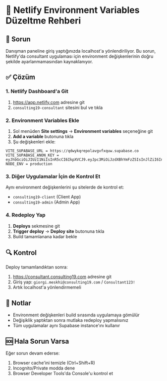 # 🔧 Netlify Environment Variables Düzeltme Rehberi

## 🚨 Sorun
Danışman paneline giriş yaptığınızda localhost'a yönlendiriliyor. Bu sorun, Netlify'da consultant uygulaması için environment değişkenlerinin doğru şekilde ayarlanmamasından kaynaklanıyor.

## ✅ Çözüm

### 1. Netlify Dashboard'a Git
1. https://app.netlify.com adresine git
2. `consulting19-consultant` sitesini bul ve tıkla

### 2. Environment Variables Ekle
1. Sol menüden **Site settings** → **Environment variables** seçeneğine git
2. **Add a variable** butonuna tıkla
3. Şu değişkenleri ekle:

```
VITE_SUPABASE_URL = https://qdwykqrepolavgvfxquw.supabase.co
VITE_SUPABASE_ANON_KEY = eyJhbGciOiJIUzI1NiIsInR5cCI6IkpXVCJ9.eyJpc3MiOiJzdXBhYmFzZSIsInJlZiI6InFkd3lrcXJlcG9sYXZndmZ4cXV3Iiwicm9sZSI6ImFub24iLCJpYXQiOjE3NTYwNjgzNDIsImV4cCI6MjA3MTY0NDM0Mn0.WuaXRd_Kgd0ld4hMaeLptJktK3AiGTwRajpAnYgyhPo
NODE_ENV = production
```

### 3. Diğer Uygulamalar İçin de Kontrol Et

Aynı environment değişkenlerini şu sitelerde de kontrol et:
- `consulting19-client` (Client App)
- `consulting19-admin` (Admin App)

### 4. Redeploy Yap
1. **Deploys** sekmesine git
2. **Trigger deploy** → **Deploy site** butonuna tıkla
3. Build tamamlanana kadar bekle

## 🔍 Kontrol

Deploy tamamlandıktan sonra:
1. https://consultant.consulting19.com adresine git
2. Giriş yap: `giorgi.meskhi@consulting19.com` / `Consultant123!`
3. Artık localhost'a yönlendirmemeli

## 📝 Notlar

- Environment değişkenleri build sırasında uygulamaya gömülür
- Değişiklik yaptıktan sonra mutlaka redeploy yapmalısınız
- Tüm uygulamalar aynı Supabase instance'ını kullanır

## 🆘 Hala Sorun Varsa

Eğer sorun devam ederse:
1. Browser cache'ini temizle (Ctrl+Shift+R)
2. Incognito/Private modda dene
3. Browser Developer Tools'da Console'u kontrol et
